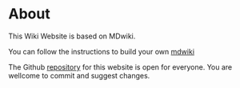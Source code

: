About
======

This Wiki Website is based on MDwiki. 

You can follow the instructions to build your own [mdwiki](https://dynalon.github.io/mdwiki/#!index.md)

The Github [repository](https://github.com/fire1ce/wiki) for this website is open for everyone. You are wellcome to commit and suggest changes.

